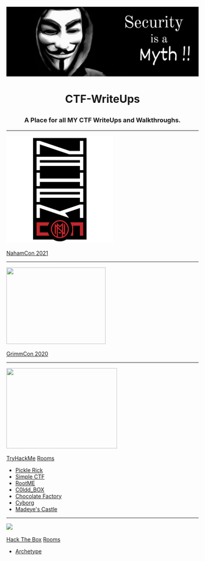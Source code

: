 <p align="center"><img alt="Anonymous" src="./Anonymous.jpg" width="800" ></p>

<h1> <p align="center">CTF-WriteUps</p></h1>

<h3><p align="center">A Place for all MY CTF WriteUps and Walkthroughs.</p></h3>

************************
<img src ="./NahamCon%20CTF%202021/naham_banner.png" width='280'>

[NahamCon 2021](https://nairitya03.github.io/CTF-WriteUps/NahamCon%20CTF%202021/)

************************

<img src ="https://www.trustedsec.com/wp-content/uploads/2020/04/GrimmCon.png" width='260' height='200'>

[GrimmCon 2020](https://nairitya03.github.io/CTF-WriteUps/GrimmCon%20CTF%202020/)

*************************

<img src="https://tryhackme-images.s3.amazonaws.com/user-avatars/af7feb2c43a2c7d5f111b98ccbd15048.png" width='290' height='210'> 

[TryHackMe](https://tryhackme.com/) [Rooms](https://nairitya03.github.io/CTF-WriteUps/THM/) 

  - [Pickle Rick](https://nairitya03.github.io/CTF-WriteUps/THM/Pickle%20Rick/)
  - [Simple CTF](https://nairitya03.github.io/CTF-WriteUps/THM/Easy%20CTF/)
  - [RootME](https://nairitya03.github.io/CTF-WriteUps/THM/RootME/)
  - [C0ldd_BOX](https://nairitya03.github.io/CTF-WriteUps/THM/C0ldd_BOX/)
  - [Chocolate Factory](https://nairitya03.github.io/CTF-WriteUps/THM/Chocolate%20Factory/)
  - [Cyborg](https://nairitya03.github.io/CTF-WriteUps/THM/Cyborg/)
  - [Madeye's Castle](https://nairitya03.github.io/CTF-WriteUps/THM/Madeye's%20Castle/)
  
************************

<img src="https://www.recover-lost-files.us/wp-content/uploads/2019/06/Hacking-The-Box-con-Termux.jpg" width='340'> 

[Hack The Box](https://www.hackthebox.eu/) [Rooms](https://nairitya03.github.io/CTF-WriteUps/HTB/) 

  -  [Archetype](https://nairitya03.github.io/CTF-WriteUps/HTB/Archetype)





